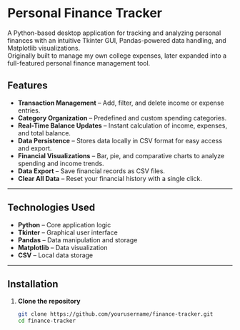 # Personal Finance Tracker

A Python-based desktop application for tracking and analyzing personal finances with an intuitive Tkinter GUI, Pandas-powered data handling, and Matplotlib visualizations.  
Originally built to manage my own college expenses, later expanded into a full-featured personal finance management tool.

## Features
- **Transaction Management** – Add, filter, and delete income or expense entries.
- **Category Organization** – Predefined and custom spending categories.
- **Real-Time Balance Updates** – Instant calculation of income, expenses, and total balance.
- **Data Persistence** – Stores data locally in CSV format for easy access and export.
- **Financial Visualizations** – Bar, pie, and comparative charts to analyze spending and income trends.
- **Data Export** – Save financial records as CSV files.
- **Clear All Data** – Reset your financial history with a single click.

---

## Technologies Used
- **Python** – Core application logic
- **Tkinter** – Graphical user interface
- **Pandas** – Data manipulation and storage
- **Matplotlib** – Data visualization
- **CSV** – Local data storage

---

## Installation

1. **Clone the repository**  
   ```bash
   git clone https://github.com/yourusername/finance-tracker.git
   cd finance-tracker
